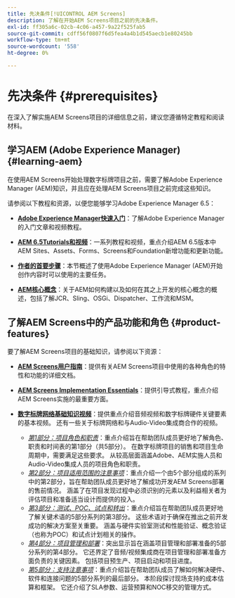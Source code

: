 ```yaml
---
title: 先决条件[!UICONTROL AEM Screens]
description: 了解在开始AEM Screens项目之前的先决条件。
exl-id: ff305a6c-02cb-4c06-a457-9a22f525fab5
source-git-commit: cdff56f0807f6d5fea4a4b1d545aecb1e80245bb
workflow-type: tm+mt
source-wordcount: '558'
ht-degree: 0%

---
```


# 先决条件 {#prerequisites}

在深入了解实施AEM Screens项目的详细信息之前，建议您遵循特定教程和阅读材料。

## 学习AEM (Adobe Experience Manager) {#learning-aem}

在使用AEM Screens开始处理数字标牌项目之前，需要了解Adobe Experience Manager (AEM)知识，并且应在处理AEM Screens项目之前完成这些知识。

请参阅以下教程和资源，以便您能够学习Adobe Experience Manager 6.5：

* **[Adobe Experience Manager快速入门](https://experienceleague.adobe.com/en/docs/experience-manager-cloud-service/content/overview/introduction)**：了解Adobe Experience Manager的入门文章和视频教程。

* **[AEM 6.5Tutorials和视频](https://experienceleague.adobe.com/en/docs/experience-manager-tutorials)**：一系列教程和视频，重点介绍AEM 6.5版本中AEM Sites、Assets、Forms、Screens和Foundation新增功能和更新功能。

* **[作者的首要步骤](https://experienceleague.adobe.com/en/docs/experience-manager-65/content/sites/authoring/essentials/first-steps)**：本节概述了使用Adobe Experience Manager (AEM)开始创作内容时可以使用的主要任务。

* **[AEM核心概念](https://experienceleague.adobe.com/zh-hans/docs/experience-manager-65/content/implementing/developing/introduction/the-basics)**：关于AEM如何构建以及如何在其之上开发的核心概念的概述，包括了解JCR、Sling、OSGi、Dispatcher、工作流和MSM。

## 了解AEM Screens中的产品功能和角色 {#product-features}

要了解AEM Screens项目的基础知识，请参阅以下资源：

* **[AEM Screens用户指南](https://experienceleague.adobe.com/en/docs/experience-manager-screens/user-guide/aem-screens-introduction)**：提供有关AEM Screens项目中使用的各种角色的特性和功能的详细文档。

* **[AEM Screens Implementation Essentials](https://experienceleague.adobe.com/?launch=AEM-7a#recommended/solutions/experience-manager)**：提供引导式教程，重点介绍AEM Screens实施的最重要方面。

* **[数字标牌网络基础知识视频](https://experienceleague.adobe.com/en/docs/experience-manager-screens/user-guide/aem-screens-introduction)**：提供重点介绍音频视频和数字标牌硬件关键要素的基本视频。 还有一些关于标牌网络和与Audio-Video集成商合作的视频。
   * *[第1部分：项目角色和职责](https://experienceleague.adobe.com/en/docs/experience-manager-screens/user-guide/digital-signage-network/project-roles-responsibilities)*：重点介绍旨在帮助团队成员更好地了解角色、职责和时间表的第1部分（共5部分）。 在数字标牌项目的销售和项目生命周期中，需要满足这些要求。 从较高层面涵盖Adobe、AEM实施人员和Audio-Video集成人员的项目角色和职责。
   * *[第2部分：项目适用范围的注意事项](https://experienceleague.adobe.com/en/docs/experience-manager-screens/user-guide/digital-signage-network/project-considerations)*：重点介绍一个由5个部分组成的系列中的第2部分，旨在帮助团队成员更好地了解成功开发AEM Screens部署的售前情况。 涵盖了在项目发现过程中必须识别的元素以及利益相关者为评估项目和准备适当设计而提供的投入。
   * *[第3部分：测试、POC、试点和转出](https://experienceleague.adobe.com/en/docs/experience-manager-screens/user-guide/digital-signage-network/testing-pocs-pilots-rollouts)*：重点介绍旨在帮助团队成员更好地了解关键术语的5部分系列的第3部分。 这些术语对于确保在推出之前开发成功的解决方案至关重要。 涵盖与硬件实验室测试和性能验证、概念验证（也称为POC）和试点计划相关的操作。
   * *[第4部分：项目管理和部署](https://experienceleague.adobe.com/en/docs/experience-manager-screens/user-guide/digital-signage-network/project-management-and-deployment)*：突出显示旨在涵盖项目管理和部署准备的5部分系列的第4部分。 它还界定了音频/视频集成商在项目管理和部署准备方面负责的关键因素。 包括项目预生产、项目启动和项目进度。
   * *[第5部分：支持注意事项](https://experienceleague.adobe.com/en/docs/experience-manager-screens/user-guide/digital-signage-network/support-considerations)*：重点介绍旨在帮助团队成员了解如何解决硬件、软件和连接问题的5部分系列的最后部分。 本阶段探讨现场支持的成本估算和框架。 它还介绍了SLA参数、运营预算和NOC移交的管理方式。
